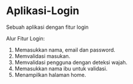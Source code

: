 # Aplikasi-Login
Sebuah aplikasi dengan fitur login 

Alur Fitur Login:
1. Memasukkan nama, email dan password.
2. Memvalidasi masukan.
3. Memvalidasi pengguna dengan deteksi wajah.
4. Memasukkan nama ibu untuk validasi.
5. Menampilkan halaman home.
